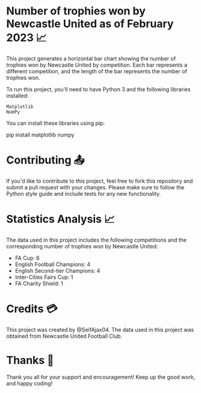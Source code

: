 # Number of trophies won by Newcastle United as of February 2023 📈

This project generates a horizontal bar chart showing the number of trophies won by Newcastle United by competition. Each bar represents a different competition, and the length of the bar represents the number of trophies won.

To run this project, you'll need to have Python 3 and the following libraries installed:

    Matplotlib
    NumPy
    
You can install these libraries using pip:

pip install matplotlib numpy

# Contributing 📤

If you'd like to contribute to this project, feel free to fork this repository and submit a pull request with your changes. Please make sure to follow the Python style guide and include tests for any new functionality.

# Statistics Analysis 📈

The data used in this project includes the following competitions and the corresponding number of trophies won by Newcastle United:

- FA Cup: 6
- English Football Champions: 4
- English Second-tier Champions: 4
- Inter-Cities Fairs Cup: 1
- FA Charity Shield: 1

# Credits 💳

This project was created by @SeifAjax04. The data used in this project was obtained from Newcastle United Football Club.

# Thanks 💜

Thank you all for your support and encouragement!
Keep up the good work, and happy coding!

